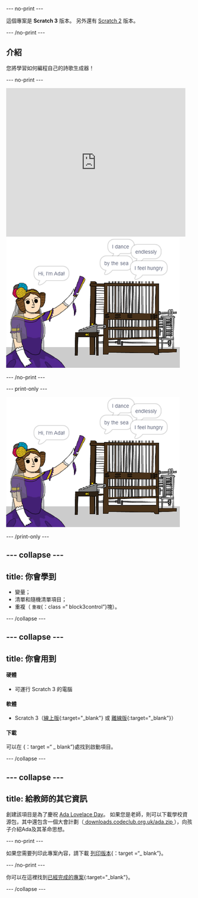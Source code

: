 \--- no-print \---

這個專案是 **Scratch 3** 版本。 另外還有 [Scratch 2](https://projects.raspberrypi.org/en/projects/poetry-generator-scratch2) 版本。

\--- /no-print \---

## 介紹

您將學習如何編程自己的詩歌生成器！

\--- no-print \---

<div class="scratch-preview">
  <iframe allowtransparency="true" width="485" height="402" src="https://scratch.mit.edu/projects/embed/77844926/?autostart=false" frameborder="0" scrolling="no"></iframe>
  <img src="images/poetry-final.png">
</div>

\--- /no-print \---

\--- print-only \---

![遊戲截圖](images/poetry-final.png)

\--- /print-only \---

## \--- collapse \---

## title: 你會學到

+ 變量；
+ 清單和隨機清單項目；
+ 重複（ `重複`{：class =“ block3control”}塊）。

\--- /collapse \---

## \--- collapse \---

## title: 你會用到

#### 硬體

+ 可運行 Scratch 3 的電腦

#### 軟體

+ Scratch 3（[線上版](http://rpf.io/scratchon){:target="_blank"} 或 [離線版](http://rpf.io/scratchoff){:target="_blank"}）

#### 下載

可以在 [](http://rpf.io/p/en/poetry-generator-go){：target =“ _ blank”}處找到啟動項目。

\--- /collapse \---

## \--- collapse \---

## title: 給教師的其它資訊

創建該項目是為了慶祝 [Ada Lovelace Day](https://findingada.com)。 如果您是老師，則可以下載學校資源包，其中還包含一個大會計劃（[ downloads.codeclub.org.uk/ada.zip ](http://downloads.codeclub.org.uk/ada.zip) ），向孩子介紹Ada及其革命思想。

\--- no-print \---

如果您需要列印此專案內容，請下載 [列印版本](https://projects.raspberrypi.org/en/projects/poetry-generator/print){：target =“_ blank”}。

\--- /no-print \---

你可以在這裡找到[已經完成的專案](http://rpf.io/p/en/poetry-generator-get){:target="_blank"}。

\--- /collapse \---